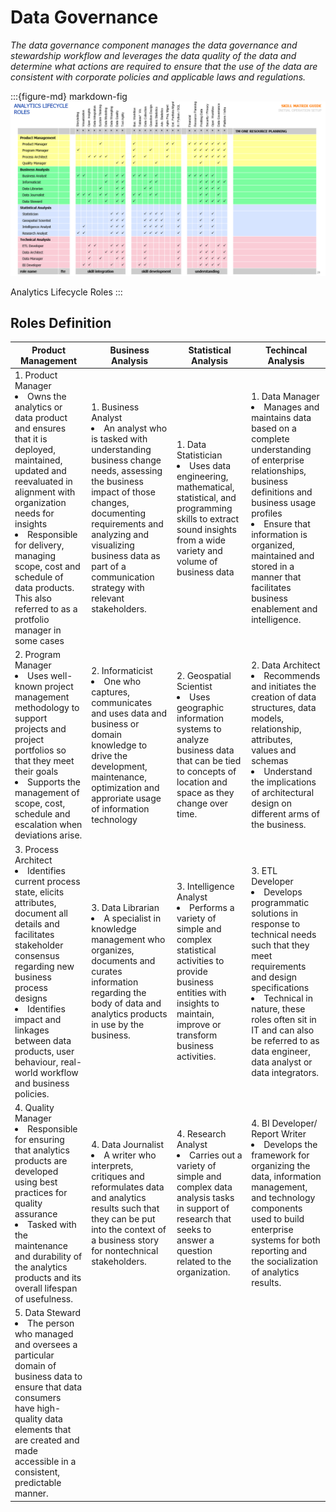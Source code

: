 # Data Governance

*The data governance component manages the data governance and stewardship workflow and leverages the data quality of the data and determine what actions are required to ensure that the use of the data are consistent with corporate policies and applicable laws and regulations.* <br>

:::{figure-md} markdown-fig
<img src="analytics_lifecycle_role.png" alt="roles" class="bg-primary mb-1" width="800px">

Analytics Lifecycle Roles
:::


## Roles Definition 

| Product Management | Business Analysis | Statistical Analysis |  Techincal Analysis
|--------------------|-------------------|----------------------|----------------------
| 1\. Product Manager </li><li>Owns the analytics or data product and ensures that it is deployed, maintained, updated and reevaluated in alignment with organization needs for insights</li><li>Responsible for delivery, managing scope, cost and schedule of data products. This also referred to as a protfolio manager in some cases | 1\. Business Analyst </li><li>An analyst who is tasked with understanding business change needs, assessing the business impact of those changes, documenting requirements and analyzing and visualizing business data as part of a communication strategy with relevant stakeholders. | 1\. Data Statistician</li><li>Uses data engineering, mathematical, statistical, and programming skills to extract sound insights from a wide variety and volume of business data | 1\. Data Manager </li><li>Manages and maintains data based on a complete understanding of enterprise relationships, business definitions and business usage profiles</li><li>Ensure that information is organized, maintained and stored in a manner that facilitates business enablement and intelligence.
| 2\. Program Manager </li><li>Uses well-known project management methodology to support projects and project portfolios so that they meet their goals</li><li>Supports the management of scope, cost, schedule and escalation when deviations arise.  | 2\. Informaticist </li><li>One who captures, communicates and uses data and business or domain knowledge to drive the development, maintenance, optimization and approriate usage of information technology | 2\. Geospatial Scientist</li><li>Uses geographic information systems to analyze business data that can be tied to concepts of location and space as they change over time. | 2\. Data Architect</li><li>Recommends and initiates the creation of data structures, data models, relationship, attributes, values and schemas</li><li>Understand the implications of architectural design on different arms of the business.
| 3\. Process Architect </Li><li>Identifies current process state, elicits attributes, document all details and facilitates stakeholder consensus regarding new business process designs</li><li>Identifies impact and linkages between data products, user behaviour, real-world workflow and business policies. | 3\. Data Librarian</li><li>A specialist in knowledge management who organizes, documents and curates information regarding the body of data and analytics products in use by the business. | 3\. Intelligence Analyst</li><li>Performs a variety of simple and complex statistical activities to provide business entities with insights to maintain, improve or transform business activities. | 3\. ETL Developer</li><li>Develops programmatic solutions in response to technical needs such that they meet requirements and design specifications</li><li>Technical in nature, these roles often sit in IT and can also be referred to as data engineer, data analyst or data integrators.
| 4\. Quality Manager </li><li>Responsible for ensuring that analytics products are developed using best practices for quality assurance</li><li>Tasked with the maintenance and durability of the analytics products and its overall lifespan of usefulness.| 4\. Data Journalist</li><li>A writer who interprets, critiques and reformulates data and analytics results such that they can be put into the context of a business story for nontechnical stakeholders. | 4\. Research Analyst</li><li>Carries out a variety of simple and complex data analysis tasks in support of research that seeks to answer a question related to the organization. | 4\. BI Developer/ Report Writer</li><li>Develops the framework for organizing the data, information management, and technology components used to build enterprise systems for both reporting and the socialization of analytics results.
| 5\. Data Steward</li><li>The person who managed and oversees a particular domain of business data to ensure that data consumers have high-quality data elements that are created and made accessible in a consistent, predictable manner.

